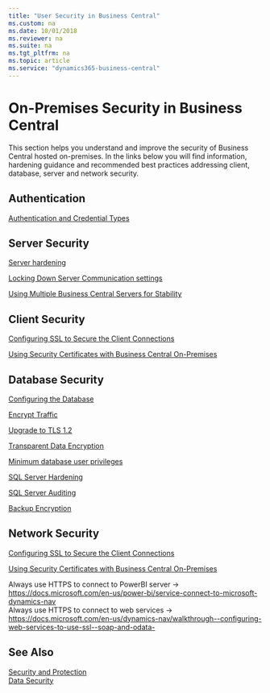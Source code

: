```yaml
---
title: "User Security in Business Central"
ms.custom: na
ms.date: 10/01/2018
ms.reviewer: na
ms.suite: na
ms.tgt_pltfrm: na
ms.topic: article
ms.service: "dynamics365-business-central"
---
```

# On-Premises Security in Business Central

This section helps you understand and improve the security of Business Central hosted on-premises. In the links below you will find information, hardening guidance and recommended best practices addressing client, database, server and network security.  
 
 
## Authentication 

[Authentication and Credential Types](../administration/users-credential-types.md)


## Server Security

[Server hardening](enhancing-server-instance-security.md)  

[Locking Down Server Communication settings](security-lock-down-server-communication.md)  

[Using Multiple Business Central Servers for Stability](security-multiple-server-instances.md)  

## Client Security

[Configuring SSL to Secure the Client Connections](../deployment/configure-ssl-web-client-connection.md)

[Using Security Certificates with Business Central On-Premises](..deployment/implement-security-certificates-production-environment.md)

## Database Security

[Configuring the Database](../administration/configure-sql-server-authentication.md)

[Encrypt Traffic](enhancing-server-instance-security.md#data-encryption-between-includenavserverincludesnavservermdmd-and-sql-server)

[Upgrade to TLS 1.2](https://support.microsoft.com/en-us/help/3135244/tls-1-2-support-for-microsoft-sql-server)
  
[Transparent Data Encryption](transparent-data-encryption.md)

[Minimum database user privileges](security-minimum-database-user-privileges.md)

[SQL Server Hardening](https://docs.microsoft.com/en-us/sql/relational-databases/security/securing-sql-server?view=sql-server-2017)
  
[SQL Server Auditing](https://docs.microsoft.com/en-us/sql/relational-databases/security/auditing/sql-server-audit-database-engine?view=sql-server-2017)

[Backup Encryption](https://docs.microsoft.com/en-us/sql/relational-databases/backup-restore/backup-encryption?view=sql-server-2017)
 
## Network Security

[Configuring SSL to Secure the Client Connections](../deployment/configure-ssl-web-client-connection.md)

[Using Security Certificates with Business Central On-Premises](..deployment/implement-security-certificates-production-environment.md)

Always use HTTPS to connect to PowerBI server -> https://docs.microsoft.com/en-us/power-bi/service-connect-to-microsoft-dynamics-nav  
Always use HTTPS to connect to web services -> https://docs.microsoft.com/en-us/dynamics-nav/walkthrough--configuring-web-services-to-use-ssl--soap-and-odata-

## See Also  

[Security and Protection](security-and-protection.md)  
[Data Security](data-security.md)  
